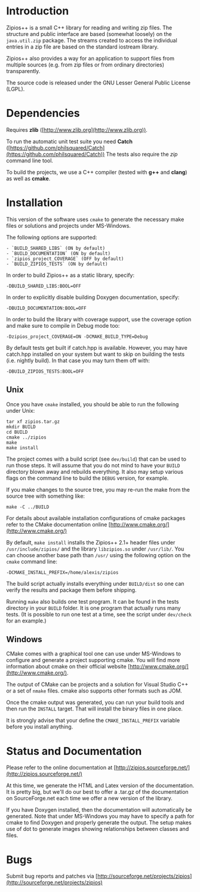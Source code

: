 # Introduction

Zipios++ is a small C++ library for reading and writing zip files. The
structure and public interface are based (somewhat loosely) on the
`java.util.zip` package. The streams created to access the individual
entries in a zip file are based on the standard iostream library.

Zipios++ also provides a way for an application to support files from
multiple sources (e.g. from zip files or from ordinary directories)
transparently.

The source code is released under the GNU Lesser General Public
License (LGPL).


# Dependencies

Requires **zlib** ([http://www.zlib.org](http://www.zlib.org)).

To run the automatic unit test suite you need **Catch**
([https://github.com/philsquared/Catch](https://github.com/philsquared/Catch))
The tests also require the *zip* command line tool.

To build the projects, we use a C++ compiler (tested with **g++** and
**clang**) as well as **cmake**.


# Installation

This version of the software uses `cmake` to generate the necessary make
files or solutions and projects under MS-Windows.

The following options are supported:

    - `BUILD_SHARED_LIBS` (ON by default)
    - `BUILD_DOCUMENTATION` (ON by default)
    - `zipios_project_COVERAGE` (OFF by default)
    - `BUILD_ZIPIOS_TESTS` (ON by default)

In order to build Zipios++ as a static library, specify:

    -DBUILD_SHARED_LIBS:BOOL=OFF

In order to explicitly disable building Doxygen documentation, specify:

    -DBUILD_DOCUMENTATION:BOOL=OFF

In order to build the library with coverage support, use the coverage
option and make sure to compile in Debug mode too:

    -Dzipios_project_COVERAGE=ON -DCMAKE_BUILD_TYPE=Debug

By default tests get built if catch.hpp is available. However, you may
have catch.hpp installed on your system but want to skip on building
the tests (i.e. nightly build). In that case you may turn them off with:

    -DBUILD_ZIPIOS_TESTS:BOOL=OFF

## Unix

Once you have `cmake` installed, you should be able to run the following
under Unix:

    tar xf zipios.tar.gz
    mkdir BUILD
    cd BUILD
    cmake ../zipios
    make
    make install

The project comes with a build script (see `dev/build`) that can be used
to run those steps. It will assume that you do not mind to have your `BUILD`
directory blown away and rebuilds everything. It also may setup various
flags on the command line to build the `DEBUG` version, for example.

If you make changes to the source tree, you may re-run the make from the
source tree with something like:

    make -C ../BUILD

For details about available installation configurations of cmake packages
refer to the CMake documentation online
[http://www.cmake.org/](http://www.cmake.org/)

By default, `make install` installs the Zipios++ 2.1+ header files under
`/usr/include/zipios/` and the library `libzipios.so` under `/usr/lib/`.
You can choose another base path than `/usr/` using the following option
on the `cmake` command line:

    -DCMAKE_INSTALL_PREFIX=/home/alexis/zipios

The build script actually installs everything under `BUILD/dist` so one
can verify the results and package them before shipping.

Running `make` also builds one test program. It can be found in the tests
directory in your `BUILD` folder. It is one program that actually runs
many tests. (It is possible to run one test at a time, see the script
under `dev/check` for an example.)


## Windows

CMake comes with a graphical tool one can use under MS-Windows to
configure and generate a project supporting cmake. You will find more
information about cmake on their official website
[http://www.cmake.org/](http://www.cmake.org/).

The output of CMake can be projects and a solution for Visual Studio C++
or a set of `nmake` files. cmake also supports other formats such as JOM.

Once the cmake output was generated, you can run your build tools and
then run the `INSTALL` target. That will install the binary files in
one place.

It is strongly advise that your define the `CMAKE_INSTALL_PREFIX`
variable before you install anything.


# Status and Documentation

Please refer to the online documentation at
[http://zipios.sourceforge.net/](http://zipios.sourceforge.net/)

At this time, we generate the HTML and Latex version of the documentation.
It is pretty big, but we'll do our best to offer a .tar.gz of the
documentation on SourceForge.net each time we offer a new version of
the library.

If you have Doxygen installed, then the documentation will automatically
be generated. Note that under MS-Windows you may have to specify a
path for cmake to find Doxygen and properly generate the output. The
setup makes use of dot to generate images showing relationships between
classes and files.


# Bugs

Submit bug reports and patches via
[http://sourceforge.net/projects/zipios](http://sourceforge.net/projects/zipios)
